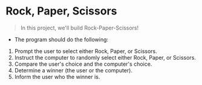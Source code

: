 # Rock, Paper, Scissors

>In this project, we'll build Rock-Paper-Scissors!

- The program should do the following:

1. Prompt the user to select either Rock, Paper, or Scissors.
2. Instruct the computer to randomly select either Rock, Paper, or Scissors.
3. Compare the user's choice and the computer's choice.
4. Determine a winner (the user or the computer).
5. Inform the user who the winner is.